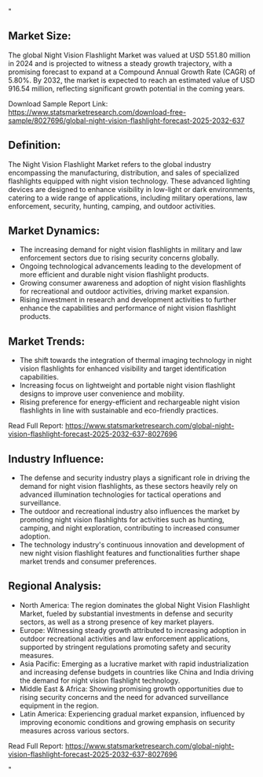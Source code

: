 "<h2>Market Size:</h2>
<p>The global Night Vision Flashlight Market was valued at USD 551.80 million in 2024 and is projected to witness a steady growth trajectory, with a promising forecast to expand at a Compound Annual Growth Rate (CAGR) of 5.80%. By 2032, the market is expected to reach an estimated value of USD 916.54 million, reflecting significant growth potential in the coming years.</p>
<p>Download Sample Report Link: <a href='https://www.statsmarketresearch.com/download-free-sample/8027696/global-night-vision-flashlight-forecast-2025-2032-637'>https://www.statsmarketresearch.com/download-free-sample/8027696/global-night-vision-flashlight-forecast-2025-2032-637</a></p>

<h2>Definition:</h2>
<p>The Night Vision Flashlight Market refers to the global industry encompassing the manufacturing, distribution, and sales of specialized flashlights equipped with night vision technology. These advanced lighting devices are designed to enhance visibility in low-light or dark environments, catering to a wide range of applications, including military operations, law enforcement, security, hunting, camping, and outdoor activities.</p>

<h2>Market Dynamics:</h2>
<ul>
<li>The increasing demand for night vision flashlights in military and law enforcement sectors due to rising security concerns globally.</li>
<li>Ongoing technological advancements leading to the development of more efficient and durable night vision flashlight products.</li>
<li>Growing consumer awareness and adoption of night vision flashlights for recreational and outdoor activities, driving market expansion.</li>
<li>Rising investment in research and development activities to further enhance the capabilities and performance of night vision flashlight products.</li>
</ul>

<h2>Market Trends:</h2>
<ul>
<li>The shift towards the integration of thermal imaging technology in night vision flashlights for enhanced visibility and target identification capabilities.</li>
<li>Increasing focus on lightweight and portable night vision flashlight designs to improve user convenience and mobility.</li>
<li>Rising preference for energy-efficient and rechargeable night vision flashlights in line with sustainable and eco-friendly practices.</li>
</ul>
<p>Read Full Report: <a href='https://www.statsmarketresearch.com/global-night-vision-flashlight-forecast-2025-2032-637-8027696'>https://www.statsmarketresearch.com/global-night-vision-flashlight-forecast-2025-2032-637-8027696</a></p>

<h2>Industry Influence:</h2>
<ul>
<li>The defense and security industry plays a significant role in driving the demand for night vision flashlights, as these sectors heavily rely on advanced illumination technologies for tactical operations and surveillance.</li>
<li>The outdoor and recreational industry also influences the market by promoting night vision flashlights for activities such as hunting, camping, and night exploration, contributing to increased consumer adoption.</li>
<li>The technology industry's continuous innovation and development of new night vision flashlight features and functionalities further shape market trends and consumer preferences.</li>
</ul>

<h2>Regional Analysis:</h2>
<ul>
<li>North America: The region dominates the global Night Vision Flashlight Market, fueled by substantial investments in defense and security sectors, as well as a strong presence of key market players.</li>
<li>Europe: Witnessing steady growth attributed to increasing adoption in outdoor recreational activities and law enforcement applications, supported by stringent regulations promoting safety and security measures.</li>
<li>Asia Pacific: Emerging as a lucrative market with rapid industrialization and increasing defense budgets in countries like China and India driving the demand for night vision flashlight technology.</li>
<li>Middle East & Africa: Showing promising growth opportunities due to rising security concerns and the need for advanced surveillance equipment in the region.</li>
<li>Latin America: Experiencing gradual market expansion, influenced by improving economic conditions and growing emphasis on security measures across various sectors.</li>
</ul>
<p>Read Full Report: <a href='https://www.statsmarketresearch.com/global-night-vision-flashlight-forecast-2025-2032-637-8027696'>https://www.statsmarketresearch.com/global-night-vision-flashlight-forecast-2025-2032-637-8027696</a></p>"
